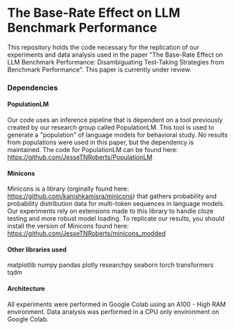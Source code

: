 # The Base-Rate Effect on LLM Benchmark Performance
This repository holds the code necessary for the replication of our experiments and data analysis used in the paper "The Base-Rate Effect on LLM Benchmark Performance: Disambiguating Test-Taking Strategies from Benchmark Performance". This paper is currently under review.

### Dependencies

#### PopulationLM
Our code uses an inference pipeline that is dependent on a tool previously created by our research group called PopulationLM. This tool is used to generate a "population" of language models for behavioral study. No results from populations were used in this paper, but the dependency is maintained. The code for PopulationLM can be found here: https://github.com/JesseTNRoberts/PopulationLM

#### Minicons
Minicons is a library (orginally found here: https://github.com/kanishkamisra/minicons) that gathers probability and probability distribution data for multi-token sequences in language models. Our experiments rely on extensions made to this library to handle cloze testing and more robust model loading. To replicate our results, you should install the version of Minicons found here: https://github.com/JesseTNRoberts/minicons_modded

#### Other libraries used
matplotlib
numpy
pandas
plotly
researchpy
seaborn
torch
transformers
tqdm

#### Architecture
All experiments were performed in Google Colab using an A100 - High RAM environment. Data analysis was performed in a CPU only environment on Google Colab.
